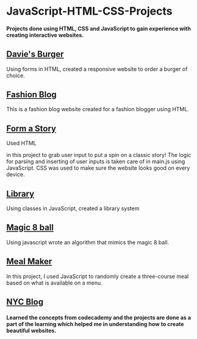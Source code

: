 # JavaScript-HTML-CSS-Projects
#### Projects done using HTML, CSS and JavaScript to gain experience with creating interactive websites.  

## [Davie's Burger](https://github.com/aditya-tekale-99/HTML-CSS-JavaScript-Projects/tree/main/Davie's%20Burger)
Using forms in HTML, created a responsive website to order a burger of choice.

## [Fashion Blog](https://github.com/aditya-tekale-99/HTML-CSS-JavaScript-Projects/tree/main/Fashion%20Blog)
This is a fashion blog website created for a fashion blogger using HTML.

## [Form a Story](https://github.com/aditya-tekale-99/HTML-CSS-JavaScript-Projects/tree/main/Form%20a%20Story)
Used HTML <form> in this project to grab user input to put a spin on a classic story!
The logic for parsing and inserting of user inputs is taken care of in main.js using JavaScript.
CSS was used to make sure the website looks good on every device.

## [Library](https://github.com/aditya-tekale-99/HTML-CSS-JavaScript-Projects/tree/main/Library)
Using classes in JavaScript, created a library system

## [Magic 8 ball](https://github.com/aditya-tekale-99/HTML-CSS-JavaScript-Projects/tree/main/Magic%208%20Ball)
Using javascript wrote an algorithm that mimics the magic 8 ball.

## [Meal Maker](https://github.com/aditya-tekale-99/HTML-CSS-JavaScript-Projects/tree/main/Meal%20Maker)
In this project, I used JavaScript to randomly create a three-course meal based on what is available on a menu. 

## [NYC Blog](https://github.com/aditya-tekale-99/HTML-CSS-JavaScript-Projects/tree/main/NYC%20Blog)  


#### Learned the concepts from codecademy and the projects are done as a part of the learning which helped me in understanding how to create beautiful websites.
